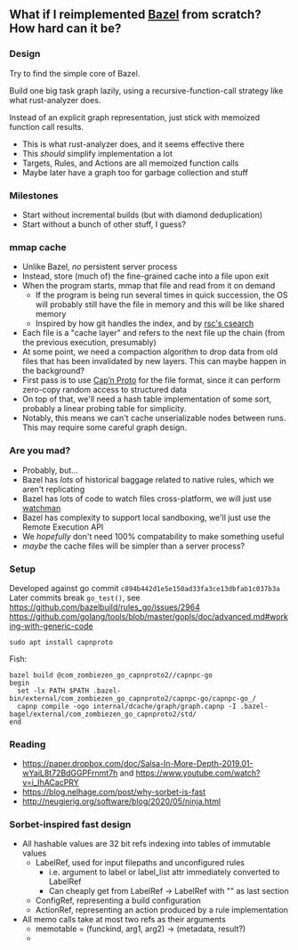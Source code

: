## What if I reimplemented [Bazel](https://bazel.build/) from scratch? How hard can it be?

### Design

Try to find the simple core of Bazel.

Build one big task graph lazily, using a recursive-function-call strategy like what rust-analyzer does.

Instead of an explicit graph representation, just stick with memoized function call results.

- This is what rust-analyzer does, and it seems effective there
- This _should_ simplify implementation a lot
- Targets, Rules, and Actions are all memoized function calls
- Maybe later have a graph too for garbage collection and stuff

### Milestones

- Start without incremental builds (but with diamond deduplication)
- Start without a bunch of other stuff, I guess?

### mmap cache

- Unlike Bazel, _no_ persistent server process
- Instead, store (much of) the fine-grained cache into a file upon exit
- When the program starts, mmap that file and read from it on demand
  - If the program is being run several times in quick succession, the OS will probably still have the file in memory and this will be like shared memory
  - Inspired by how git handles the index, and by [rsc's csearch](https://swtch.com/~rsc/regexp/regexp4.html)
- Each file is a "cache layer" and refers to the next file up the chain (from the previous execution, presumably)
- At some point, we need a compaction algorithm to drop data from old files that has been invalidated by new layers. This can maybe happen in the background?
- First pass is to use [Cap’n Proto](https://capnproto.org/) for the file format, since it can perform zero-copy random access to structured data
- On top of that, we'll need a hash table implementation of some sort, probably a linear probing table for simplicity.
- Notably, this means we can't cache unserializable nodes between runs. This may require some careful graph design.

### Are you mad?

- Probably, but...
- Bazel has _lots_ of historical baggage related to native rules, which we aren't replicating
- Bazel has lots of code to watch files cross-platform, we will just use [watchman](https://facebook.github.io/watchman/)
- Bazel has complexity to support local sandboxing, we'll just use the Remote Execution API
- We _hopefully_ don't need 100% compatability to make something useful
- _maybe_ the cache files will be simpler than a server process?

### Setup

Developed against go commit `c894b442d1e5e150ad33fa3ce13dbfab1c037b3a`
Later commits break `go_test()`, see https://github.com/bazelbuild/rules_go/issues/2964
https://github.com/golang/tools/blob/master/gopls/doc/advanced.md#working-with-generic-code

`sudo apt install capnproto`

Fish:

```
bazel build @com_zombiezen_go_capnproto2//capnpc-go
begin
  set -lx PATH $PATH .bazel-bin/external/com_zombiezen_go_capnproto2/capnpc-go/capnpc-go_/
  capnp compile -ogo internal/dcache/graph/graph.capnp -I .bazel-bagel/external/com_zombiezen_go_capnproto2/std/
end
```

### Reading

- https://paper.dropbox.com/doc/Salsa-In-More-Depth-2019.01-wYaiL8t72BdGGPFrnmt7h and https://www.youtube.com/watch?v=i_IhACacPRY
- https://blog.nelhage.com/post/why-sorbet-is-fast
- http://neugierig.org/software/blog/2020/05/ninja.html

### Sorbet-inspired fast design

- All hashable values are 32 bit refs indexing into tables of immutable values
  - LabelRef, used for input filepaths and unconfigured rules
    - i.e. argument to label or label_list attr immediately converted to LabelRef
    - Can cheaply get from LabelRef -> LabelRef with "" as last section
  - ConfigRef, representing a build configuration
  - ActionRef, representing an action produced by a rule implementation
- All memo calls take at most two refs as their arguments
  - memotable = (funckind, arg1, arg2) -> (metadata, result?)
  -
